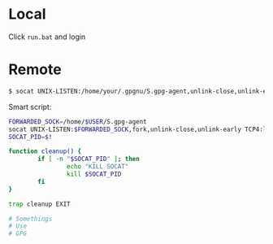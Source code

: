 # Local

Click `run.bat` and login

# Remote

```bash
$ socat UNIX-LISTEN:/home/your/.gpgnu/S.gpg-agent,unlink-close,unlink-early TCP4:localhost:31000
```

Smart script:

```bash
FORWARDED_SOCK=/home/$USER/S.gpg-agent
socat UNIX-LISTEN:$FORWARDED_SOCK,fork,unlink-close,unlink-early TCP4:localhost:31000 &
SOCAT_PID=$!

function cleanup() {
        if [ -n "$SOCAT_PID" ]; then
                echo "KILL SOCAT"
                kill $SOCAT_PID
        fi
}

trap cleanup EXIT

# Somethings
# Use
# GPG

```


